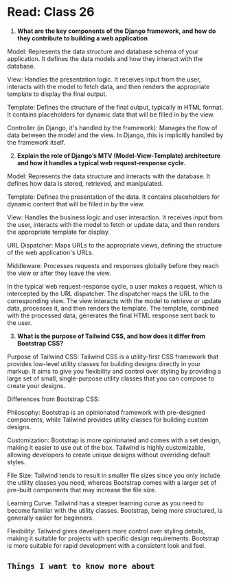 # Read: Class 26

1. **What are the key components of the Django framework, and how do they contribute to building a web application**

Model: Represents the data structure and database schema of your application. It defines the data models and how they interact with the database.

View: Handles the presentation logic. It receives input from the user, interacts with the model to fetch data, and then renders the appropriate template to display the final output.

Template: Defines the structure of the final output, typically in HTML format. It contains placeholders for dynamic data that will be filled in by the view.

Controller (in Django, it's handled by the framework): Manages the flow of data between the model and the view. In Django, this is implicitly handled by the framework itself.

2. **Explain the role of Django’s MTV (Model-View-Template) architecture and how it handles a typical web request-response cycle.**

Model: Represents the data structure and interacts with the database. It defines how data is stored, retrieved, and manipulated.

Template: Defines the presentation of the data. It contains placeholders for dynamic content that will be filled in by the view.

View: Handles the business logic and user interaction. It receives input from the user, interacts with the model to fetch or update data, and then renders the appropriate template for display.

URL Dispatcher: Maps URLs to the appropriate views, defining the structure of the web application's URLs.

Middleware: Processes requests and responses globally before they reach the view or after they leave the view.

In the typical web request-response cycle, a user makes a request, which is intercepted by the URL dispatcher. The dispatcher maps the URL to the corresponding view. The view interacts with the model to retrieve or update data, processes it, and then renders the template. The template, combined with the processed data, generates the final HTML response sent back to the user.

3. **What is the purpose of Tailwind CSS, and how does it differ from Bootstrap CSS?**

Purpose of Tailwind CSS: Tailwind CSS is a utility-first CSS framework that provides low-level utility classes for building designs directly in your markup. It aims to give you flexibility and control over styling by providing a large set of small, single-purpose utility classes that you can compose to create your designs.

Differences from Bootstrap CSS:

Philosophy: Bootstrap is an opinionated framework with pre-designed components, while Tailwind provides utility classes for building custom designs.

Customization: Bootstrap is more opinionated and comes with a set design, making it easier to use out of the box. Tailwind is highly customizable, allowing developers to create unique designs without overriding default styles.

File Size: Tailwind tends to result in smaller file sizes since you only include the utility classes you need, whereas Bootstrap comes with a larger set of pre-built components that may increase the file size.

Learning Curve: Tailwind has a steeper learning curve as you need to become familiar with the utility classes. Bootstrap, being more structured, is generally easier for beginners.

Flexibility: Tailwind gives developers more control over styling details, making it suitable for projects with specific design requirements. Bootstrap is more suitable for rapid development with a consistent look and feel.

## `Things I want to know more about`
